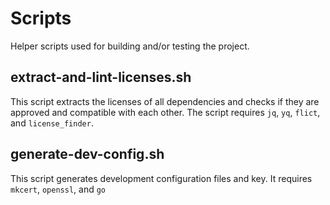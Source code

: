 # Scripts

Helper scripts used for building and/or testing the project.

## extract-and-lint-licenses.sh

This script extracts the licenses of all dependencies and checks if they are
approved and compatible with each other. The script requires `jq`, `yq`,
`flict`, and `license_finder`.

## generate-dev-config.sh

This script generates development configuration files and key. It requires
`mkcert`, `openssl`, and `go`
